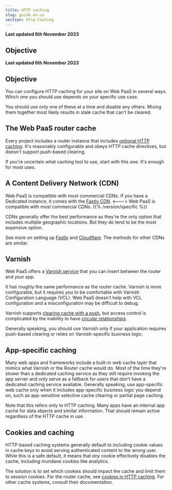 ```yaml
---
title: HTTP caching
slug: guide.en-us
section: Http-Caching
---
```


**Last updated 6th November 2023**



## Objective  

**Last updated 6th November 2023**



## Objective  

You can configure HTTP caching for your site on Web PaaS in several ways.
Which one you should use depends on your specific use case.

You should use only one of these at a time and disable any others.
Mixing them together most likely results in stale cache that can't be cleared.

## The Web PaaS router cache

Every project includes a router instance that includes [optional HTTP caching](../../define-routes-cache).
It's reasonably configurable and obeys HTTP cache directives, but doesn't support push-based clearing.

If you're uncertain what caching tool to use, start with this one.
It's enough for most uses.

## A Content Delivery Network (CDN)


Web PaaS is compatible with most commercial CDNs.
If you have a Dedicated instance, it comes with the [Fastly CDN](../../domains-cdn/fastly).
<--->
Web PaaS is compatible with most commercial CDNs.
{{% /version/specific %}}

CDNs generally offer the best performance as they're the only option that includes multiple geographic locations.
But they do tend to be the most expensive option.

See more on setting up [Fastly](../../domains-cdn/fastly) and [Cloudflare](../../domains-cdn/cloudflare).
The methods for other CDNs are similar.

## Varnish

Web PaaS offers a [Varnish service](../../add-services-varnish) that you can insert between the router and your app.

It has roughly the same performance as the router cache.
Varnish is more configurable, but it requires you to be comfortable with Varnish Configuration Language (VCL).
Web PaaS doesn't help with VCL configuration and a misconfiguration may be difficult to debug.

Varnish supports [clearing cache with a push](../../add-services-varnish#clear-cache-with-a-push),
but access control is complicated by the inability to have [circular relationships](../../add-services-varnish#circular-relationships).

Generally speaking, you should use Varnish only if your application requires push-based clearing or relies on Varnish-specific business logic.

## App-specific caching

Many web apps and frameworks include a built-in web cache layer that mimics what Varnish or the Router cache would do.
Most of the time they're slower than a dedicated caching service as they still require invoking the app server
and only serve as a fallback for users that don't have a dedicated caching service available.
Generally speaking, use app-specific web cache only when it includes app-specific business logic you depend on,
such as app-sensitive selective cache clearing or partial page caching.

Note that this refers only to HTTP caching.
Many apps have an internal app cache for data objects and similar information.
That should remain active regardless of the HTTP cache in use.

## Cookies and caching

HTTP-based caching systems generally default to including cookie values in cache keys
to avoid serving authenticated content to the wrong user.
While this is a safe default, it means that *any* cookie effectively disables the cache,
including mundane cookies like analytics.


The solution is to set which cookies should impact the cache and limit them to session cookies.
For the router cache, see [cookies in HTTP caching](../../define-routes-cache#cookies).
For other cache systems, consult their documentation.
